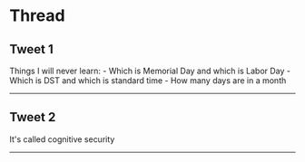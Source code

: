 # Thread

## Tweet 1

Things I will never learn: - Which is Memorial Day and which is Labor Day - Which is DST and which is standard time - How many days are in a month

---

## Tweet 2

It's called cognitive security

---

